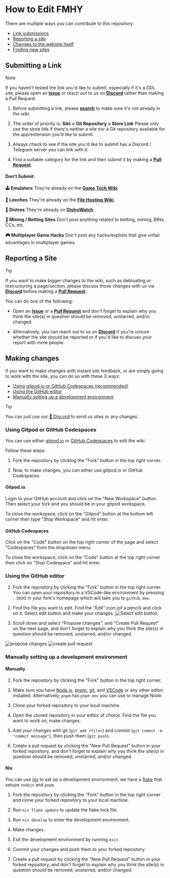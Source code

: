 # How to Edit FMHY

There are multiple ways you can contribute to this repository:
- [Link submissions](#submitting-a-link)
- [Reporting a site](#reporting-a-site)
- [Changes to the website itself](#making-changes)
- [Finding new sites](https://www.reddit.com/r/FREEMEDIAHECKYEAH/wiki/find-new-sites/)

## Submitting a Link

> [!NOTE]
> If you haven't tested the link you'd like to submit, especially if it's a DDL site, please open an **[Issue](https://github.com/fmhy/edit/issues)** or reach out to us on **[Discord](https://rentry.co/fmhy-invite)** rather than making a Pull Request.

1. Before submitting a link, please **[search](https://redd.it/105xraz)** to make sure it's not already in the wiki.

2. The order of priority is: **Site > Git Repository > Store Link**
Please only use the store link if there's neither a site nor a Git repository available for the app/extension you'd like to submit.

3. Always check to see if the site you'd like to submit has a Discord / Telegram server you can link with it.

4. Find a suitable category for the link and then submit it by making a **[Pull Request](https://github.com/fmhy/edit/pulls)**. 

#### Don't Submit:

**🕹️ Emulators**
They're already on the **[Game Tech Wiki](https://emulation.gametechwiki.com/index.php/Main_Page)**.

**🔻 Leeches**
They're already on the **[File Hosting Wiki](https://filehostlist.miraheze.org/wiki/Free_Premium_Leeches)**.

**🐧 Distros**
They're already on **[DistroWatch](https://distrowatch.com/)**.

**🎲 Mining / Betting Sites**
Don't post anything related to betting, mining, BINs, CCs, etc.

**🎮 Multiplayer Game Hacks**
Don't post any hacks/exploits that give unfair advantages in multiplayer games.

## Reporting a Site

> [!TIP]
> If you want to make bigger changes to the wiki, such as debloating or restructuring a page/section, please discuss those changes with us via **[Discord](https://rentry.co/fmhy-invite)** before making a **[Pull Request](https://github.com/fmhy/edit/pulls)**.

You can do one of the following:

- Open an **[Issue](https://github.com/fmhy/edit/issues)** or a **[Pull Request](https://github.com/fmhy/edit/pulls)** and don't forget to explain why you think the site(s) in question should be removed, unstarred, and/or changed.

- Alternatively, you can reach out to us on **[Discord](https://rentry.co/fmhy-invite)** if you're unsure whether the site should be reported or if you'd like to discuss your report with more people.

## Making changes

If you want to make changes with instant site feedback, or are simply going to work with the site, you can do so with these 3 ways:

- [Using gitpod.io or GitHub Codespaces (recommended)](#using-gitpod-or-github-codespaces)
- [Using the GitHub editor](#using-the-github-editor)
- [Manually setting up a development environment](#manually-setting-up-a-development-environment)

> [!TIP]
> You can just use our [💬 Discord](https://rentry.co/fmhy-invite) to send us sites or any changes.

### Using Gitpod or GitHub Codespaces

You can use either [gitpod.io](https://gitpod.io/) or [GitHub Codespaces](https://github.com/features/codespaces) to edit the wiki.

Follow these steps:

1. Fork the repository by clicking the "Fork" button in the top right corner.

2. Now, to make changes, you can either use gitpod.io or GitHub Codespaces.

#### Gitpod.io

Login to your GitHub account and click on the "New Workspace" button. Then select your fork and you should be in your gitpod workspace.

To close the workspace, click on the "Gitpod" button at the bottom left corner then type "Stop Workspace" and hit enter.

#### GitHub Codespaces

Click on the "Code" button on the top right corner of the page and select "Codespaces" from the dropdown menu.

To close the workspace, click on the "Code" button at the top right corner then click on "Stop Codespace" and hit enter.

### Using the GitHub editor

1. Fork the repository by clicking the "Fork" button in the top right corner. You can open your repository in a VSCode-like environment by pressing `.` (dot) in your fork's homepage which will take you to `github.dev`.

2. Find the file you want to edit. Find the "Edit" icon (of a pencil) and click on it.
Select edit button and make your changes.
![Select edit button](https://i.imgur.com/lnQfeo3.png)

3. Scroll down and select "Propose changes", and "Create Pull Request" on the next page, and don't forget to explain why you think the site(s) in question should be removed, unstarred, and/or changed.

![propose changes](https://i.imgur.com/IaSJvnO.png)
![create pull request](https://i.imgur.com/z5Za72l.png)

### Manually setting up a development environment

#### Manually

1. Fork the repository by clicking the "Fork" button in the top right corner.

2. Make sure you have [Node.js](https://nodejs.org/en/), [pnpm](https://pnpm.io/), [git](https://git-scm.com/), and [VSCode](https://code.visualstudio.com/) or any other editor installed. Alternatively, `pnpm` has `pnpm env` you can use to manage Node.

3. Clone your forked repository to your local machine.

4. Open the cloned repository in your editor of choice. Find the file you want to work on, make changes.

5. Add your changes with git (`git add <file>`) and commit (`git commit -m "commit message"`), then push them (`git push`).

6. Create a pull request by clicking the "New Pull Request" button in your forked repository, and don't forget to explain why you think the site(s) in question should be removed, unstarred, and/or changed.

#### Nix

You can use [nix](https://nixos.org/) to set up a development environment, we have a [flake](https://nixos.wiki/wiki/Flakes) that setups `nodejs` and `pnpm`.

1. Fork the repository by clicking the "Fork" button in the top right corner and clone your forked repository to your local machine.

2. Run `nix flake update` to update the flake lock file.

3. Run `nix develop` to enter the development environment.

4. Make changes. 

5. Exit the development environment by running `exit`.

6. Commit your changes and push them to your forked repository.

7. Create a pull request by clicking the "New Pull Request" button in your forked repository, and don't forget to explain why you think the site(s) in question should be removed, unstarred, and/or changed.
